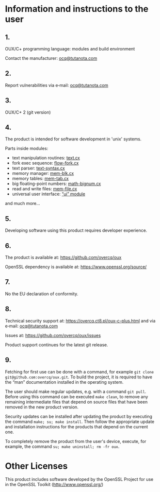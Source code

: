 # Information and instructions to the user

## 1.

OUX/C+ programming language: modules and build environment

Contact the manufacturer: ocq@tutanota.com

## 2.

Report vulnerabilities via e‐mail: ocq@tutanota.com

## 3.

OUX/C+ 2 (git version)

## 4.

The product is intended for software development in 'unix' systems.

Parts inside modules:

* text manipulation routines: [text.cx](https://github.com/overcq/oux/tree/main/module/base/text.cx)
* fork exec sequence: [flow-fork.cx](https://github.com/overcq/oux/tree/main/module/base/flow-fork.cx)
* text parser: [text-syntax.cx](https://github.com/overcq/oux/blob/main/module/base/text-syntax.cx)
* memory manager: [mem-blk.cx](https://github.com/overcq/oux/tree/main/module/base/mem-blk.cx)
* memory tables: [mem-tab.cx](https://github.com/overcq/oux/tree/main/module/base/mem-tab.cx)
* big floating-point numbers: [math-bignum.cx](https://github.com/overcq/oux/tree/main/module/base/math-bignum.cx)
* read and write files: [mem-file.cx](https://github.com/overcq/oux/tree/main/module/base/mem-file.cx)
* universal user interface: [“ui” module](https://github.com/overcq/oux/tree/main/module/ui)

and much more...

## 5.

Developing software using this product requires developer experience.

## 6.

The product is available at: https://github.com/overcq/oux

OpenSSL dependency is available at: https://www.openssl.org/source/

## 7.

No the EU declaration of conformity.

## 8.

Technical security support at: https://overcq.ct8.pl/oux-c-plus.html and via e‐mail: ocq@tutanota.com

Issues at: https://github.com/overcq/oux/issues

Product support continues for the latest git release.

## 9.

Fetching for first use can be done with a command, for example `git clone git@github.com:overcq/oux.git`.
To build the project, it is required to have the “man” documentation installed in the operating system.

The user should make regular updates, e.g. with a command `git pull`.
Before using this command can be executed `make clean`, to remove any remaining intermediate files that depend on source files that have been removed in the new product version.

Security updates can be installed after updating the product by executing the command `make; su; make install`. Then follow the appropriate update and installation instructions for the products that depend on the current one.

To completely remove the product from the user's device, execute, for example, the command `su; make uninstall; rm -fr oux`.

# Other Licenses

This product includes software developed by the OpenSSL Project for use in the OpenSSL Toolkit (http://www.openssl.org/)
